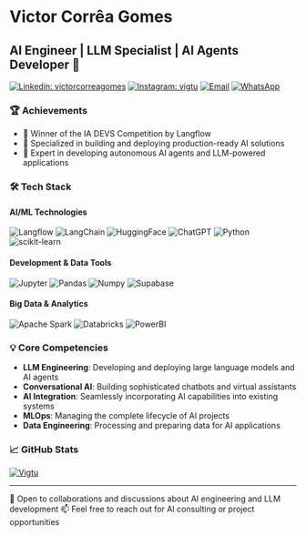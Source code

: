 # Victor Corrêa Gomes
## AI Engineer | LLM Specialist | AI Agents Developer 🤖

[![Linkedin: victorcorreagomes](https://img.shields.io/badge/-victorcorreagomes-0077B5?style=flat-square&logo=Linkedin&logoColor=white)](https://www.linkedin.com/in/victorcorreagomes/)
[![Instagram: vigtu](https://img.shields.io/badge/-@vigtu-E4405F?style=flat-square&logo=Instagram&logoColor=white)](https://www.instagram.com/vigtu/)
[![Email](https://img.shields.io/badge/-victor.cgomes@uvvnet.com.br-D14836?style=flat-square&logo=Gmail&logoColor=white)](mailto:victor.cgomes@uvvnet.com.br)
[![WhatsApp](https://img.shields.io/badge/Whatsapp-128c7e?&logo=whatsapp)](https://wa.me/5527997482360)

### 🏆 Achievements
- 🥇 Winner of the IA DEVS Competition by Langflow
- 🚀 Specialized in building and deploying production-ready AI solutions
- 🤖 Expert in developing autonomous AI agents and LLM-powered applications

### 🛠️ Tech Stack

#### AI/ML Technologies
![Langflow](https://img.shields.io/badge/langflow-000000?style=for-the-badge&logo=langflow&logoColor=white)
![LangChain](https://img.shields.io/badge/langchain-1C3C3C?style=for-the-badge&logo=langchain&logoColor=white)
![HuggingFace](https://img.shields.io/badge/-HuggingFace-FDEE21?style=for-the-badge&logo=HuggingFace&logoColor=black)
![ChatGPT](https://img.shields.io/badge/ChatGPT-74aa9c?style=for-the-badge&logo=openai&logoColor=white)
![Python](https://img.shields.io/badge/Python-FFD43B?style=for-the-badge&logo=python&logoColor=blue)
![scikit-learn](https://img.shields.io/badge/scikit_learn-F7931E?style=for-the-badge&logo=scikit-learn&logoColor=white)

#### Development & Data Tools
![Jupyter](https://img.shields.io/badge/Jupyter-F37626.svg?&style=for-the-badge&logo=Jupyter&logoColor=white)
![Pandas](https://img.shields.io/badge/Pandas-2C2D72?style=for-the-badge&logo=pandas&logoColor=white)
![Numpy](https://img.shields.io/badge/Numpy-777BB4?style=for-the-badge&logo=numpy&logoColor=white)
![Supabase](https://img.shields.io/badge/Supabase-181818?style=for-the-badge&logo=supabase&logoColor=white)

#### Big Data & Analytics
![Apache Spark](https://img.shields.io/badge/Apache_Spark-FFFFFF?style=for-the-badge&logo=apachespark&logoColor=#E35A16)
![Databricks](https://img.shields.io/badge/Databricks-FF3621?style=for-the-badge&logo=Databricks&logoColor=white)
![PowerBI](https://img.shields.io/badge/PowerBI-F2C811?style=for-the-badge&logo=Power%20BI&logoColor=white)

### 💡 Core Competencies
- **LLM Engineering**: Developing and deploying large language models and AI agents
- **Conversational AI**: Building sophisticated chatbots and virtual assistants
- **AI Integration**: Seamlessly incorporating AI capabilities into existing systems
- **MLOps**: Managing the complete lifecycle of AI projects
- **Data Engineering**: Processing and preparing data for AI applications

### 📈 GitHub Stats
[![Vigtu](https://github-readme-stats.vercel.app/api/top-langs/?username=Vigtu&hide=html&layout=compact&theme=radical)](https://github.com/anuraghazra/github-readme-stats)

---

💼 Open to collaborations and discussions about AI engineering and LLM development
📫 Feel free to reach out for AI consulting or project opportunities
